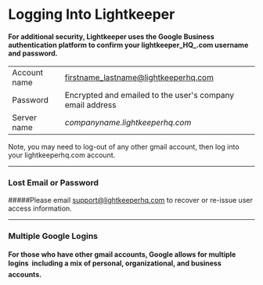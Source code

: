 # Logging Into Lightkeeper

#### For additional security, Lightkeeper uses the Google Business authentication platform to confirm your **lightkeeper_HQ_.com** username and password.
|||
|:----|----|
|Account name |firstname_lastname@lightkeeperhq.com|
|Password|Encrypted and emailed to the user's company email address|
|Server name| _companyname.lightkeeperhq.com_

Note, you may need to log-out of any other gmail account, then log into your lightkeeperhq.com account.


---


### Lost Email or Password
#####Please email [support@lightkeeperhq.com](mailto:support@lightkeeperhq.com) to recover or re-issue user access information.


---


### Multiple Google Logins
#### For those who have other gmail accounts, Google allows for multiple logins &#151; including a mix of personal, organizational, and business accounts.